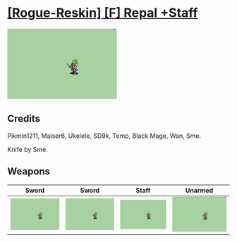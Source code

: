 # [\[Rogue-Reskin\] \[F\] Repal +Staff](./)

<img src="./1.%20Sword/Sword_000.png" alt="[Rogue-Reskin] [F] Repal +Staff standing" />

## Credits

Pikmin1211, Maiser6, Ukelele, SD9k, Temp, Black Mage, Wan, Sme.

Knife by Sme.

## Weapons


|Sword |Sword |Staff |Unarmed |
|  :---: | :---: | :---: | :---: |
| <img alt="Sword animation" src="./1.%20Sword/Sword.gif" /> | <img alt="Sword animation" src="./1.%20Sword%20(Knife)/Sword.gif" /> | <img alt="Staff animation" src="./7.%20Staff/Staff.gif" /> | <img alt="Unarmed animation" src="./8.%20Unarmed/Unarmed.gif" /> |
